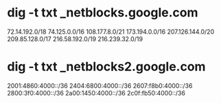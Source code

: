 # dig -t txt _netblocks.google.com
72.14.192.0/18
74.125.0.0/16
108.177.8.0/21
173.194.0.0/16
207.126.144.0/20
209.85.128.0/17
216.58.192.0/19
216.239.32.0/19

# dig -t txt _netblocks2.google.com
2001:4860:4000::/36
2404:6800:4000::/36
2607:f8b0:4000::/36
2800:3f0:4000::/36
2a00:1450:4000::/36
2c0f:fb50:4000::/36


